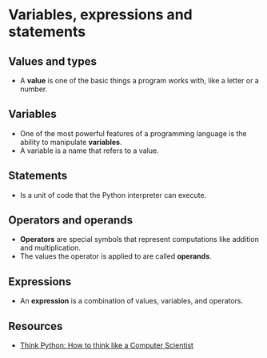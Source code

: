 # Variables, expressions and statements

## Values and types

- A **value** is one of the basic things a program works with, like a letter or a number.

## Variables

- One of the most powerful features of a programming language is the ability to manipulate **variables**.
- A variable is a name that refers to a value.

## Statements

- Is a unit of code that the Python interpreter can execute.

## Operators and operands

- **Operators** are special symbols that represent computations like addition and multiplication.
- The values the operator is applied to are called **operands**.

## Expressions

- An **expression** is a combination of values, variables, and operators.

## Resources

- [Think Python: How to think like a Computer Scientist](http://www.greenteapress.com/thinkpython/html/index.html)
